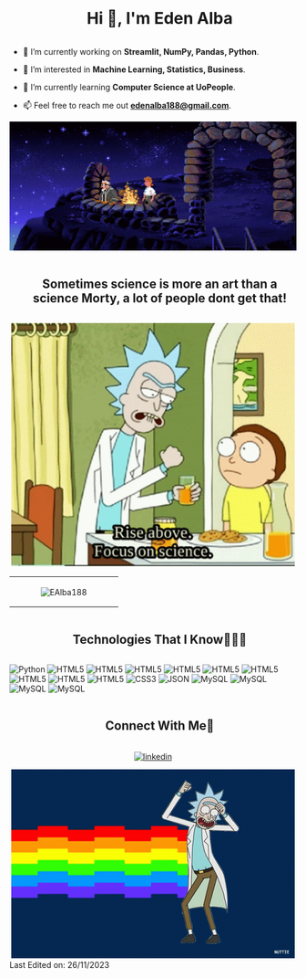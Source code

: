 

<!--h1 without bottom border-->
<div id="user-content-toc">
  <ul align="center">
    <summary><h1 style="display: inline-block">Hi 👋, I'm Eden Alba</h1></summary>
  </ul>
</div>



<!--Intro start-->
- 🔭 I’m currently working on **Streamlit, NumPy, Pandas, Python**.
  
- 👀 I’m interested in **Machine Learning, Statistics, Business**.

- 🌱 I’m currently learning **Computer Science at UoPeople**.

- 📫 Feel free to reach me out **edenalba188@gmail.com**.

<!--Intro end-->



<!--- monkey -->
<div align="center">
  <img  src="https://github.com/EAlba188/EAlba188/blob/main/The-Secret-of-Monkey-Island-Wallpapers-Animated-GIF-Backgrounds-Video-Game-First-Part-The-Three-Trials-Lookout-Watchman-of-Melee-Island.gif"
       alt="monkey" /></a>
</div>


<!--h2 without bottom border-->
<div id="user-content-toc">
  <ul align="center">
    <summary><h2 style="display: inline-block">Sometimes science is more an art than a science Morty, a lot of people dont get that!</h2></summary>
  </ul>
</div>


<!--- monkey -->
<div align="center">
  <img  src="https://github.com/EAlba188/EAlba188/blob/main/rick-and-morty-rick.gif"
       alt="monkey" /></a>
</div>


<!--- stats & Trophy (start) -->


<p align="center">
  <!--- stats (start) -->
<table align="center">
<tr border="none">

<td width="50%" align="center">

<img align="center"
    src="https://github-readme-stats.vercel.app/api/top-langs?username=EAlba188&show_icons=true&locale=en&bg_color=0d1117&text_color=ffffff&layout=compact"
    alt="EAlba188" 
    width= 500px
    bg_color=#808080/></p>

  </td>
</tr>
</table>
<!--- stats (end) -->

</p>        
<!--- stats (end) -->


<!--h1 without bottom border-->
<div id="user-content-toc">
  <ul align="center">
    <summary><h2 style="display: inline-block">Technologies That I Know👨🏻‍💻</h2></summary>
  </ul>
</div>
<!--tech stack icons-->

![Python](https://img.shields.io/badge/-Python-4287f5?style=flat&logo=python&logoColor=white)
![HTML5](https://img.shields.io/badge/-NumPy-6b9ff2?style=flat&logo=numpy&logoColor=white)
![HTML5](https://img.shields.io/badge/-Pandas-592bf0?style=flat&logo=pandas&logoColor=white)
![HTML5](https://img.shields.io/badge/-django-0f6b17?style=flat&logo=django&logoColor=white)
![HTML5](https://img.shields.io/badge/-SQLAlchemy-a80d22?style=flat&logo=sqlalchemy&logoColor=white)
![HTML5](https://img.shields.io/badge/-Streamlit-de0b28?style=flat&logo=streamlit&logoColor=white)
![HTML5](https://img.shields.io/badge/-Java-7c15bd?style=flat&logo=android&logoColor=white)
![HTML5](https://img.shields.io/badge/-Scrapy-0aa82a?style=flat&logo=Python&logoColor=white)
![HTML5](https://img.shields.io/badge/-SQL-0d2dba?style=flat&logo=postgresql&logoColor=white)
![HTML5](https://img.shields.io/badge/-HTML5-ff8000?style=flat&logo=html5&logoColor=white)
![CSS3](https://img.shields.io/badge/-CSS3-118bd6?style=flat&logo=css)
![JSON](https://img.shields.io/badge/-json-9da8b0?style=flat&logo=json)
![MySQL](https://img.shields.io/badge/-MySQL-0d2dba?style=flat&logo=mysql)
![MySQL](https://img.shields.io/badge/-Php-005a9c?style=flat&logo=php&logoColor=white)
![MySQL](https://img.shields.io/badge/-Laravel-fc0008?style=flat&logo=laravel&logoColor=white)
![MySQL](https://img.shields.io/badge/-FastAPI-00c28e?style=flat&logo=fastapi&logoColor=white)

<!-- Connect with me -->
<!--h2 without bottom border-->
<div id="user-content-toc">
  <ul align="center">
    <summary><h2 style="display: inline-block">Connect With Me🤝</h2></summary>
  </ul>
</div>
<!--icons and links-->
<p align="center">
<a href="https://www.linkedin.com/in/edenalba/" target="blank"><img align="center" src="https://user-images.githubusercontent.com/88904952/234979284-68c11d7f-1acc-4f0c-ac78-044e1037d7b0.png" alt="linkedin" height="50" width="50" /></a>
  
</p>


<!--- monkey -->
<div align="center">
  <img  src="https://github.com/EAlba188/EAlba188/blob/main/rick-and-morty-crazy.gif"
       alt="monkey" /></a>
</div>
Last Edited on: 26/11/2023
